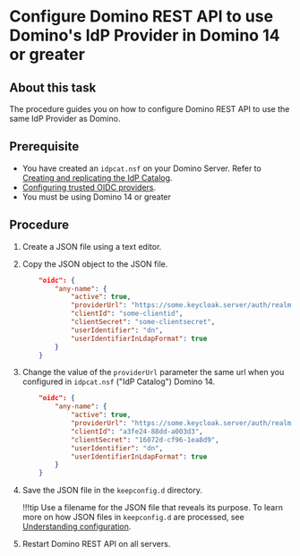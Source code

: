 # Configure Domino REST API to use Domino's IdP Provider in Domino 14 or greater

## About this task

The procedure guides you on how to configure Domino REST API to use the same IdP Provider as Domino.

## Prerequisite

- You have created an  `idpcat.nsf` on your Domino Server. Refer to  [Creating and replicating the IdP Catalog](https://help.hcltechsw.com/domino/14.0.0/admin/secu_creating_the_idp_catalog.html?hl=idp%2Ccatalog).
- [Configuring trusted OIDC providers](https://help.hcltechsw.com/domino/14.0.0/admin/secu_config_http_bearer_auth_t.html?hl=idp%2Ccatalog).
- You must be using Domino 14 or greater

## Procedure

1.	Create a JSON file using a text editor.
2.	Copy the JSON object to the JSON file.

    ``` json
        "oidc": {
            "any-name": {
                "active": true,
                "providerUrl": "https://some.keycloak.server/auth/realms/some-realm",
                "clientId": "some-clientid",
                "clientSecret": "some-clientsecret",
                "userIdentifier": "dn",
                "userIdentifierInLdapFormat": true
            }
        }
    ```

3.	Change the value of the `providerUrl` parameter the same url when you configured  in `idpcat.nsf` ("IdP Catalog") Domino 14.

    ``` json
        "oidc": {
            "any-name": {
                "active": true,
                "providerUrl": "https://some.keycloak.server/auth/realms/some-realm",
                "clientId": "a3fe24-88dd-a003d3",
                "clientSecret": "16072d-cf96-1ea8d9",
                "userIdentifier": "dn",
                "userIdentifierInLdapFormat": true
            }
        }
    ```


4.	Save the JSON file in the `keepconfig.d` directory.

    !!!tip
        Use a filename for the JSON file that reveals its purpose. To learn more on how JSON files in `keepconfig.d` are processed, see [Understanding configuration](../production/configparam.md#understanding-configuration).

5.	Restart Domino REST API on all servers.